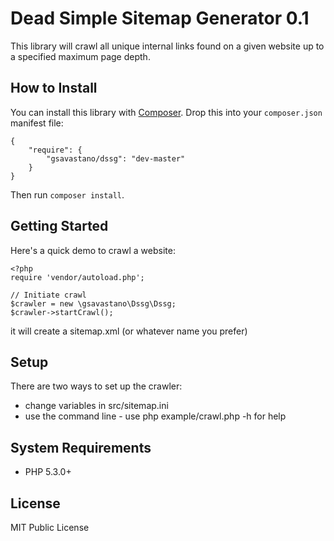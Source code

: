 # Dead Simple Sitemap Generator 0.1

This library will crawl all unique internal links found on a given website
up to a specified maximum page depth.

## How to Install

You can install this library with [Composer][composer]. Drop this into your `composer.json`
manifest file:

    {
        "require": {
            "gsavastano/dssg": "dev-master"
        }
    }

Then run `composer install`.

## Getting Started

Here's a quick demo to crawl a website:

    <?php
    require 'vendor/autoload.php';

    // Initiate crawl
    $crawler = new \gsavastano\Dssg\Dssg;
    $crawler->startCrawl();

it will create a sitemap.xml (or whatever name you prefer)

## Setup

There are two ways to set up the crawler:

* change variables in src/sitemap.ini
* use the command line - use php example/crawl.php -h for help
 

## System Requirements

* PHP 5.3.0+

## License

MIT Public License

[composer]: http://getcomposer.org/
[psr2]: https://github.com/php-fig/fig-standards/blob/master/accepted/PSR-2-coding-style-guide.md